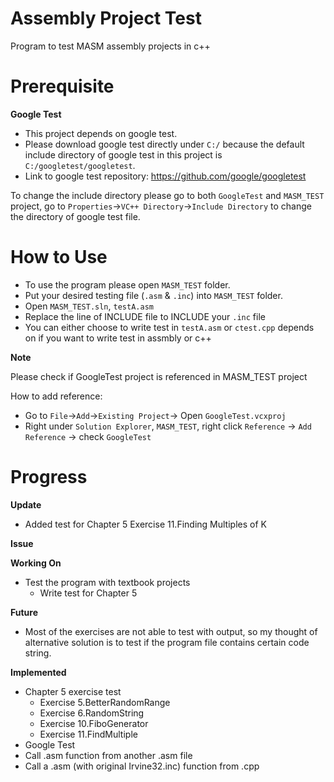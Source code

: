 # Assembly Project Test
Program to test MASM assembly projects in c++

# Prerequisite
**Google Test**
 - This project depends on google test.
 - Please download google test directly under `C:/` because the default include directory of google test in this project is `C:/googletest/googletest`.
 - Link to google test repository: https://github.com/google/googletest

To change the include directory please go to both `GoogleTest` and `MASM_TEST` project, go to `Properties`->`VC++ Directory`->`Include Directory` to change the directory of google test file. 

# How to Use
 - To use the program please open `MASM_TEST` folder.
 - Put your desired testing file (`.asm` & `.inc`) into `MASM_TEST` folder.
 - Open `MASM_TEST.sln`, `testA.asm`
 - Replace the line of INCLUDE file to INCLUDE your `.inc` file
 - You can either choose to write test in `testA.asm` or `ctest.cpp` depends on if you want to write test in assmbly or c++

**Note**

Please check if GoogleTest project is referenced in MASM_TEST project

How to add reference: 
 - Go to `File`->`Add`->`Existing Project`-> Open `GoogleTest.vcxproj`
 - Right under `Solution Explorer`, `MASM_TEST`, right click `Reference` -> `Add Reference` -> check `GoogleTest`

# Progress

**Update**
 - Added test for Chapter 5 Exercise 11.Finding Multiples of K

**Issue**

**Working On**
 - Test the program with textbook projects
    - Write test for Chapter 5

**Future**
 - Most of the exercises are not able to test with output, so my thought of alternative solution is to test if the program file contains certain code string. 

**Implemented**
 - Chapter 5 exercise test
    - Exercise 5.BetterRandomRange
    - Exercise 6.RandomString
    - Exercise 10.FiboGenerator
    - Exercise 11.FindMultiple
 - Google Test
 - Call .asm function from another .asm file
 - Call a .asm (with original Irvine32.inc) function from .cpp
